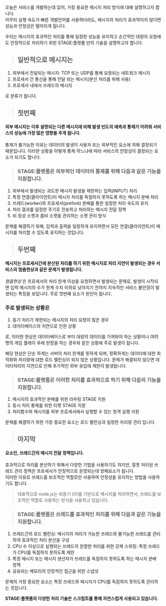 오늘은 서비스를 개발하는데 있어, 가장 중요한 메시지 처리 방식에 대해 설명하고자 합니다. <br>
아무리 실행 속도가 빠른 개발언어를 사용하더라도, 메시지의 처리가 효과적이지 않다면 성능과 안정성은 떨어지게 됩니다.
 
우리는 메시지의 효과적인 처리를 통해 일정한 성능을 유지하고 순간적인 대량의 요청에도 안정적으로 처리하기 위한 STAGE:플랫폼 만의 기술을 설명하고자 합니다.
 
> ## 일반적으로 메시지는

1. 외부에서 전달되는 메시지: TCP 또는 UDP를 통해 요청되는 네트워크 메시지
2. 프로세서 간 통신을 통해 전달 되는 메시지(분산 처리를 위해 사용)
3. 프로세서 내에서 쓰레드의 메시지

로 분류가 됩니다.
 
> ## 첫번째 
#### 외부 메시지는 이후 설명되는 다른 메시지에 비해 발생 빈도의 예측과 통제가 어려워 서비스의 성능에 가장 많은 영향을 주게 됩니다.
 
   통제가 불가능한 이유는 데이터의 발생이 사용자 또는 외부적인 요소에 의해 결정되기 때문입니다.
   이러한 상황을 어떻게 통제 하느냐에 따라 서비스의 안정성이 결정되는 요소가 되기도 합니다.
 
   > ### STAGE:플랫폼은 외부적인 데이터의 통제를 위해 다음과 같은 기능을 지원합니다.
   
   1. 외부에서 발생되는 과도한 메시지 발생을 제한하는 입력(INPUT) 처리
   2. 특정 연결(클라이언트)이 메시지 처리를 독점하지 못하도록 하는 메시지 분배 처리
   3. 쓰레드(worker)와 프로세서(prefork) 분배를 통한 일정한 처리 속도의 유지
   4. 처리 결과를 일정한 주기로 전송하고 처리하는 메시지 전달 정책
   5. 비 정상 소켓과 좀비 소켓을 관리하는 소켓 관리 방식
   
   문제를 해결하기 위해, 입력과 출력을 일정하게 유지하면서 모든 연결(클라이언트)이 메시지를 처리할 수 있도록 유지하는 것입니다.
 
> ## 두번째
#### 메시지는 프로세서간에 분산된 처리를 하기 위한 메시지로 처리 지연이 발생되는 경우 서비스의 멈춤현상과 같은 문제가 발생됩니다.
 
   *멈춤현상* 은 프로세서의 처리 한계 이상을 요청하면서 발생되는 문제로, 발생이 시작되면 입력 메시지의 수가 한계 수치 이하로 낮아지기 전까지 지속적인 서비스 불안정이 발생되는 특징을 보입니다. 주로 첫번째 요소가 원인이 됩니다.
 
   ### 주로 발생되는 상황은
   
   1. 동기 처리가 제한되는 메시지의 처리 요청이 많은 경우
   2. 데이터베이스의 지연으로 인한 상황
    
   로, 이러한 현상은 데이터베이스로 부터 대량의 데이터를 가져와야 하는 상황이나 여려명의 게임 플레이 후에 판정을 하는 경우와 같은 상황에 주로 발생이 됩니다.
 
   해당 현상은 단순 하게는 서버의 처리 한계를 뜻하게 되며, 정확하게는 데이터에 대한 최적화와 처리량에 대한 로드 벨런싱이 되지 않은 상황입니다.
   문제가 해결되지 않으면 데이터처리의 지연으로 인해 추가적인 외부 유입에 제한이 발생됩니다.
 
   > ### STAGE:플랫폼은 이러한 처리를 효과적으로 하기 위해 다음의 기능을 지원합니다.
   
   1. 메시지의 효과적인 분배를 위한 라우팅 STAGE 지원
   2. 동시 처리 통제를 위한 티켓 STAGE 지원
   3. 처리함수와 메시지를 외부 프로세서에서 실행할 수 있는 원격 실행 지원
   
   문제를 해결하기 위한 가장 중요한 요소는 로드 벨런싱과 일정한 처리량 관리 입니다.
 
> ## 마지막
#### 요소인, 쓰레드간의 메시지 전달 정책입니다.
 
   효과적으로 처리를 분산하기 위해서 다양한 기법을 사용하기도 하지만, 잘못 처리된 쓰레드 관리 정책은 프로세서가 안정적으로 운영되는데 방해요소가 됩니다. <br>
   이러한 이유로 쓰레드를 보조적인 역할로만 사용하여 안정성을 유지하는 방법을 사용하기도 합니다.
   
   > 대표적으로 node.js는 비동기 I/O를 기반으로 메시지를 처리하면서, 쓰레드를 보조적인 역할로 사용하는 방식을 사용하고 있습니다.
 
   > ### STAGE:플랫폼은 쓰레드를 효과적인 처리를 위해 다음과 같은 기능을 지원합니다.
   
   1. 쓰레드간의 로드 벨런싱: 메시지의 처리가 가능한 쓰레드와 불가능한 쓰레드를 관리하여 효과적인 처리 분산을 구성
   2. CPU 수 이상으로 실행되는 쓰레드의 원할한 처리를 위한 강제 스위칭: 특정 쓰레드가 CPU를 독점하지 못하도록 제한
   3. 특정 메시지 또는 메시지 생산자가 쓰레드를 독점하지 못하도록 하는 메시지 분배 정책
   4. 공유되는 메모리의 안정적인 접근을 위한 스냅샷 
   
   문제의 가장 중요한 요소는 특정 쓰레드와 메시지가 CPU를 독점하지 못하도록 관리하는 것입니다. 
 
**STAGE:플랫폼의 다양한 처리 기술은 스크립트를 통해 자연스럽게 사용되고 있습니다.**
